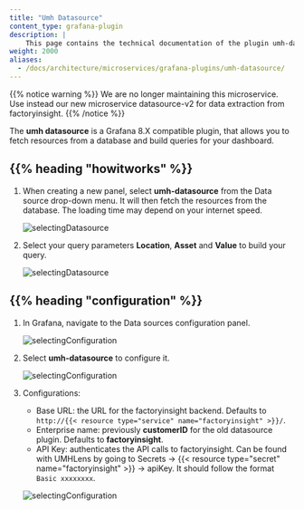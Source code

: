 ```yaml
---
title: "Umh Datasource"
content_type: grafana-plugin
description: |
    This page contains the technical documentation of the plugin umh-datasource, which allows for easy data extraction from factoryinsight.
weight: 2000
aliases:
  - /docs/architecture/microservices/grafana-plugins/umh-datasource/
---
```


<!-- overview -->

{{% notice warning %}}
We are no longer maintaining this microservice. Use instead our new microservice datasource-v2 for data extraction from factoryinsight.
{{% /notice %}}

The **umh datasource** is a Grafana 8.X compatible plugin, that allows you to fetch resources from a database
and build queries for your dashboard.

<!-- body -->

## {{% heading "howitworks" %}}

1. When creating a new panel, select **umh-datasource** from the Data source drop-down menu. It will then fetch the resources
   from the database. The loading time may depend on your internet speed.

   ![selectingDatasource](/images/grafana-plugins/grafanaPluginsSelectingV1.png/?width=85%)

2. Select your query parameters **Location**, **Asset** and **Value** to build your query.

   ![selectingDatasource](/images/grafana-plugins/grafanaPluginsSelectingValuesV1.png/?width=85%)

## {{% heading "configuration" %}}

1. In Grafana, navigate to the Data sources configuration panel.

   ![selectingConfiguration](/images/grafana-plugins/grafanaPluginsConfigurationPanel.png/?width=15%)

2. Select **umh-datasource** to configure it.

   ![selectingConfiguration](/images/grafana-plugins/grafanaPluginsSelectingConfiguration.png/?width=85%)
3. Configurations:
    - Base URL: the URL for the factoryinsight backend. Defaults to `http://{{< resource type="service" name="factoryinsight" >}}/`.
    - Enterprise name: previously **customerID** for the old datasource plugin. Defaults to **factoryinsight**.
    - API Key: authenticates the API calls to factoryinsight.
      Can be found with UMHLens by going to Secrets → {{< resource type="secret" name="factoryinsight" >}} → apiKey. It should follow the format `Basic xxxxxxxx`.

   ![selectingConfiguration](/images/grafana-plugins/grafanaPluginsConfiguringDatasourceV1.png/?width=85%)
